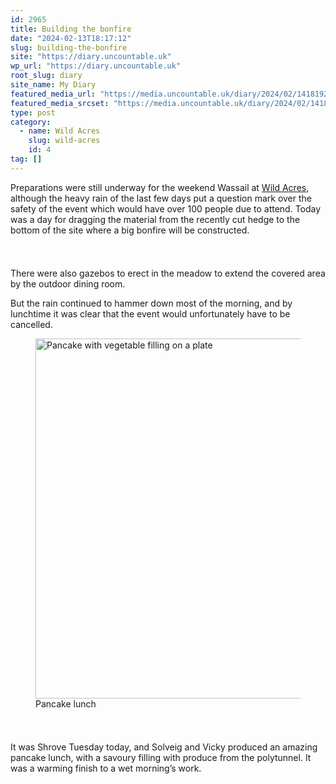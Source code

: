 ```yaml
---
id: 2965
title: Building the bonfire
date: "2024-02-13T18:17:12"
slug: building-the-bonfire
site: "https://diary.uncountable.uk"
wp_url: "https://diary.uncountable.uk"
root_slug: diary
site_name: My Diary
featured_media_url: "https://media.uncountable.uk/diary/2024/02/14181928/IMG20240213104716.webp"
featured_media_srcset: "https://media.uncountable.uk/diary/2024/02/14181928/IMG20240213104716-300x169.webp 300w, https://media.uncountable.uk/diary/2024/02/14181928/IMG20240213104716-1024x576.webp 1024w, https://media.uncountable.uk/diary/2024/02/14181928/IMG20240213104716-150x150.webp 150w, https://media.uncountable.uk/diary/2024/02/14181928/IMG20240213104716-640x360.webp 640w, https://media.uncountable.uk/diary/2024/02/14181928/IMG20240213104716.webp 2000w"
type: post
category:
  - name: Wild Acres
    slug: wild-acres
    id: 4
tag: []
---
```



<p>Preparations were still underway for the weekend Wassail at <a href="https://wildacres.org.uk/">Wild Acres</a>, although the heavy rain of the last few days put a question mark over the safety of the event which would have over 100 people due to attend.  Today was a day for dragging the material from the recently cut hedge to the bottom of the site where a big bonfire will be constructed.</p>


<style>.kb-row-layout-id2965_1ec999-62 > .kt-row-column-wrap{align-content:start;}:where(.kb-row-layout-id2965_1ec999-62 > .kt-row-column-wrap) > .wp-block-kadence-column{justify-content:start;}.kb-row-layout-id2965_1ec999-62 > .kt-row-column-wrap{column-gap:var(--global-kb-gap-md, 2rem);row-gap:var(--global-kb-gap-md, 2rem);padding-top:var(--global-kb-spacing-sm, 1.5rem);padding-bottom:var(--global-kb-spacing-sm, 1.5rem);grid-template-columns:repeat(2, minmax(0, 1fr));}.kb-row-layout-id2965_1ec999-62 > .kt-row-layout-overlay{opacity:0.30;}@media all and (max-width: 1024px){.kb-row-layout-id2965_1ec999-62 > .kt-row-column-wrap{grid-template-columns:repeat(2, minmax(0, 1fr));}}@media all and (max-width: 767px){.kb-row-layout-id2965_1ec999-62 > .kt-row-column-wrap{grid-template-columns:minmax(0, 1fr);}.kb-row-layout-id2965_1ec999-62 > .kt-row-column-wrap > .wp-block-kadence-column:nth-of-type(1){order:2;}.kb-row-layout-id2965_1ec999-62 > .kt-row-column-wrap > .wp-block-kadence-column:nth-of-type(2){order:1;}.kb-row-layout-id2965_1ec999-62 > .kt-row-column-wrap > .wp-block-kadence-column:nth-of-type(3){order:12;}.kb-row-layout-id2965_1ec999-62 > .kt-row-column-wrap > .wp-block-kadence-column:nth-of-type(4){order:11;}.kb-row-layout-id2965_1ec999-62 > .kt-row-column-wrap > .wp-block-kadence-column:nth-of-type(5){order:22;}.kb-row-layout-id2965_1ec999-62 > .kt-row-column-wrap > .wp-block-kadence-column:nth-of-type(6){order:21;}.kb-row-layout-id2965_1ec999-62 > .kt-row-column-wrap > .wp-block-kadence-column:nth-of-type(7){order:32;}.kb-row-layout-id2965_1ec999-62 > .kt-row-column-wrap > .wp-block-kadence-column:nth-of-type(8){order:31;}}</style><div class="kb-row-layout-wrap kb-row-layout-id2965_1ec999-62 alignnone wp-block-kadence-rowlayout"><div class="kt-row-column-wrap kt-has-2-columns kt-row-layout-equal kt-tab-layout-inherit kt-mobile-layout-row kt-row-valign-top">
<style>.kadence-column2965_271fbe-9d > .kt-inside-inner-col,.kadence-column2965_271fbe-9d > .kt-inside-inner-col:before{border-top-left-radius:0px;border-top-right-radius:0px;border-bottom-right-radius:0px;border-bottom-left-radius:0px;}.kadence-column2965_271fbe-9d > .kt-inside-inner-col{column-gap:var(--global-kb-gap-sm, 1rem);}.kadence-column2965_271fbe-9d > .kt-inside-inner-col{flex-direction:column;}.kadence-column2965_271fbe-9d > .kt-inside-inner-col > .aligncenter{width:100%;}.kadence-column2965_271fbe-9d > .kt-inside-inner-col:before{opacity:0.3;}.kadence-column2965_271fbe-9d{position:relative;}@media all and (max-width: 1024px){.kadence-column2965_271fbe-9d > .kt-inside-inner-col{flex-direction:column;justify-content:center;}}@media all and (max-width: 767px){.kadence-column2965_271fbe-9d > .kt-inside-inner-col{flex-direction:column;justify-content:center;}}</style>
<div class="wp-block-kadence-column kadence-column2965_271fbe-9d"><div class="kt-inside-inner-col">
<p>There were also gazebos to erect in the meadow to extend the covered area by the outdoor dining room.  </p>



<p>But the rain continued to hammer down most of the morning, and by lunchtime it was clear that the event would unfortunately have to be cancelled.</p>
</div></div>


<style>.kadence-column2965_330f9d-2c > .kt-inside-inner-col,.kadence-column2965_330f9d-2c > .kt-inside-inner-col:before{border-top-left-radius:0px;border-top-right-radius:0px;border-bottom-right-radius:0px;border-bottom-left-radius:0px;}.kadence-column2965_330f9d-2c > .kt-inside-inner-col{column-gap:var(--global-kb-gap-sm, 1rem);}.kadence-column2965_330f9d-2c > .kt-inside-inner-col{flex-direction:column;}.kadence-column2965_330f9d-2c > .kt-inside-inner-col > .aligncenter{width:100%;}.kadence-column2965_330f9d-2c > .kt-inside-inner-col:before{opacity:0.3;}.kadence-column2965_330f9d-2c{position:relative;}@media all and (max-width: 1024px){.kadence-column2965_330f9d-2c > .kt-inside-inner-col{flex-direction:column;justify-content:center;}}@media all and (max-width: 767px){.kadence-column2965_330f9d-2c > .kt-inside-inner-col{flex-direction:column;justify-content:center;}}</style>
<div class="wp-block-kadence-column kadence-column2965_330f9d-2c"><div class="kt-inside-inner-col">
<figure class="wp-block-image size-large"><img loading="lazy" decoding="async" width="1024" height="576" src="https://media.uncountable.uk/diary/2024/02/14181927/IMG20240213125720-1024x576.webp" alt="Pancake with vegetable filling on a plate" class="wp-image-2966" srcset="https://media.uncountable.uk/diary/2024/02/14181927/IMG20240213125720-1024x576.webp 1024w, https://media.uncountable.uk/diary/2024/02/14181927/IMG20240213125720-300x169.webp 300w, https://media.uncountable.uk/diary/2024/02/14181927/IMG20240213125720-640x360.webp 640w, https://media.uncountable.uk/diary/2024/02/14181927/IMG20240213125720.webp 2000w" sizes="auto, (max-width: 1024px) 100vw, 1024px" /><figcaption class="wp-element-caption">Pancake lunch</figcaption></figure>
</div></div>

</div></div>


<p>It was Shrove Tuesday today, and Solveig and Vicky produced an amazing pancake lunch, with a savoury filling with produce from the polytunnel.  It was a warming finish to a wet morning&#8217;s work.</p>
